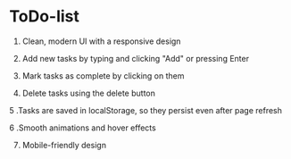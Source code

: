 # ToDo-list
1. Clean, modern UI with a responsive design

2. Add new tasks by typing and clicking "Add" or pressing Enter

3. Mark tasks as complete by clicking on them

4. Delete tasks using the delete button

5 .Tasks are saved in localStorage, so they persist even after page refresh

6 .Smooth animations and hover effects

7. Mobile-friendly design
